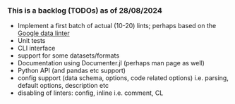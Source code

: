### This is a backlog (TODOs) as of 28/08/2024
- Implement a first batch of actual (10-20) lints; perhaps based on the [Google data linter](http://learningsys.org/nips17/assets/papers/paper_19.pdf)
- Unit tests
- CLI interface
- support for some datasets/formats
- Documentation using Documenter.jl (perhaps man page as well)
- Python API (and pandas etc support)
- config support (data schema, options, code related options) i.e. parsing, default options, description etc
- disabling of linters: config, inline i.e. comment, CL
